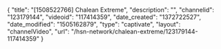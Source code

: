 {
    "title": "[1508522766] Chalean Extreme",
    "description": "",
    "channelid": "123179144",
    "videoid": "117414359",
    "date_created": "1372722527",
    "date_modified": "1505162879",
    "type": "captivate",
    "layout": "channelVideo",
    "url": "\/hsn-network\/chalean-extreme\/123179144-117414359"
}